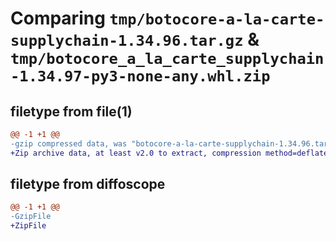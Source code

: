 # Comparing `tmp/botocore-a-la-carte-supplychain-1.34.96.tar.gz` & `tmp/botocore_a_la_carte_supplychain-1.34.97-py3-none-any.whl.zip`

## filetype from file(1)

```diff
@@ -1 +1 @@
-gzip compressed data, was "botocore-a-la-carte-supplychain-1.34.96.tar", last modified: Thu May  2 01:01:41 2024, max compression
+Zip archive data, at least v2.0 to extract, compression method=deflate
```

## filetype from diffoscope

```diff
@@ -1 +1 @@
-GzipFile
+ZipFile
```

